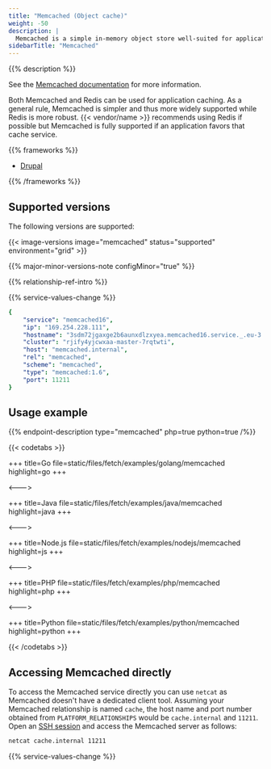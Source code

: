 ```yaml
---
title: "Memcached (Object cache)"
weight: -50
description: |
  Memcached is a simple in-memory object store well-suited for application level caching.
sidebarTitle: "Memcached"
---
```


{{% description %}}

See the [Memcached documentation](https://memcached.org) for more information.

Both Memcached and Redis can be used for application caching. As a general rule, Memcached is simpler and thus more widely supported while Redis is more robust. {{< vendor/name >}} recommends using Redis if possible but Memcached is fully supported if an application favors that cache service.

{{% frameworks %}}

- [Drupal](../guides/drupal9/memcached.md)

{{% /frameworks %}}

## Supported versions

The following versions are supported:

{{< image-versions image="memcached" status="supported" environment="grid" >}}

{{% major-minor-versions-note configMinor="true" %}}

{{% relationship-ref-intro %}}

{{% service-values-change %}}

```yaml
{
    "service": "memcached16",
    "ip": "169.254.228.111",
    "hostname": "3sdm72jgaxge2b6aunxdlzxyea.memcached16.service._.eu-3.platformsh.site",
    "cluster": "rjify4yjcwxaa-master-7rqtwti",
    "host": "memcached.internal",
    "rel": "memcached",
    "scheme": "memcached",
    "type": "memcached:1.6",
    "port": 11211
}
```

## Usage example

{{% endpoint-description type="memcached" php=true python=true /%}}

{{< codetabs >}}

+++
title=Go
file=static/files/fetch/examples/golang/memcached
highlight=go
+++

<--->

+++
title=Java
file=static/files/fetch/examples/java/memcached
highlight=java
+++

<--->

+++
title=Node.js
file=static/files/fetch/examples/nodejs/memcached
highlight=js
+++

<--->

+++
title=PHP
file=static/files/fetch/examples/php/memcached
highlight=php
+++

<--->

+++
title=Python
file=static/files/fetch/examples/python/memcached
highlight=python
+++

{{< /codetabs >}}

## Accessing Memcached directly

To access the Memcached service directly you can use `netcat` as Memcached doesn't have a dedicated client tool. Assuming your Memcached relationship is named `cache`, the host name and port number obtained from `PLATFORM_RELATIONSHIPS` would be `cache.internal` and `11211`. Open an [SSH session](/development/ssh/_index.md) and access the Memcached server as follows:

```bash
netcat cache.internal 11211
```

{{% service-values-change %}}
